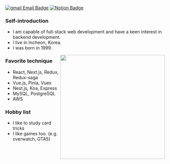 [![gmail Email Badge](https://img.shields.io/badge/google-email-green?logo=gmail&style=plastic)](mailto:kwondroid0622@gmail.com)
[![Notion Badge](https://img.shields.io/badge/notion-resume-red?logo=notion&style=plastic)](https://resume.kwondroid.com)

### Self-introduction

- I am capable of full-stack web development and have a keen interest in backend development.
- I live in Incheon, Korea.
- I was born in 1999.

<img align='right' src="https://github-readme-stats.vercel.app/api/top-langs/?username=vernonKwon&theme=dracula&show_icons=true&hide_border=true&layout=compact" width="330px">

### Favorite technique

- React, Next.js, Redux, Redux-saga
- Vue.js, Pinia, Vuex
- Nest.js, Koa, Express
- MySQL, PostgreSQL
- AWS

### Hobby list

- I like to study card tricks
- I like games too. (e.g. overwatch, GTA5)

<!-- ![vernonKwon's Stats](https://github-readme-stats.vercel.app/api?username=vernonKwon&theme=dracula&show_icons=true&hide_border=true&count_private=true) -->

<!-- ![vernonKwon's Streak](https://github-readme-streak-stats.herokuapp.com/?user=vernonKwon&theme=dracula&hide_border=true) -->

<!-- ![vernonKwon's Top Languages](https://github-readme-stats.vercel.app/api/top-langs/?username=vernonKwon&theme=dracula&show_icons=true&hide_border=true&layout=compact) -->
